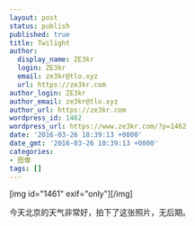 ```yaml
---
layout: post
status: publish
published: true
title: Twilight
author:
  display_name: ZE3kr
  login: ZE3kr
  email: ze3kr@tlo.xyz
  url: https://ze3kr.com
author_login: ZE3kr
author_email: ze3kr@tlo.xyz
author_url: https://ze3kr.com
wordpress_id: 1462
wordpress_url: https://www.ze3kr.com/?p=1462
date: '2016-03-26 18:39:13 +0000'
date_gmt: '2016-03-26 10:39:13 +0000'
categories:
- 图像
tags: []
---
```

<p>[img id="1461" exif="only"][/img]</p>
<p>今天北京的天气非常好，拍下了这张照片，无后期。</p>
